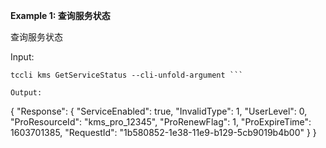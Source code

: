**Example 1: 查询服务状态**

查询服务状态

Input: 

```
tccli kms GetServiceStatus --cli-unfold-argument ```

Output: 
```
{
    "Response": {
        "ServiceEnabled": true,
        "InvalidType": 1,
        "UserLevel": 0,
        "ProResourceId": "kms_pro_12345",
        "ProRenewFlag": 1,
        "ProExpireTime": 1603701385,
        "RequestId": "1b580852-1e38-11e9-b129-5cb9019b4b00"
    }
}
```

